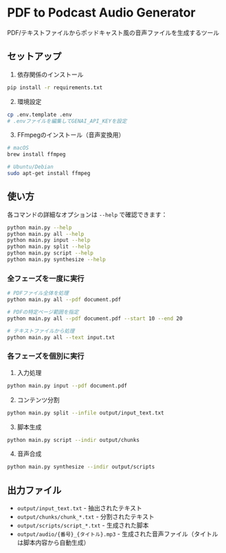 # PDF to Podcast Audio Generator

PDF/テキストファイルからポッドキャスト風の音声ファイルを生成するツール

## セットアップ

1. 依存関係のインストール
```bash
pip install -r requirements.txt
```

2. 環境設定
```bash
cp .env.template .env
# .envファイルを編集してGENAI_API_KEYを設定
```

3. FFmpegのインストール（音声変換用）
```bash
# macOS
brew install ffmpeg

# Ubuntu/Debian
sudo apt-get install ffmpeg
```

## 使い方

各コマンドの詳細なオプションは `--help` で確認できます：
```bash
python main.py --help
python main.py all --help
python main.py input --help
python main.py split --help
python main.py script --help
python main.py synthesize --help
```

### 全フェーズを一度に実行
```bash
# PDFファイル全体を処理
python main.py all --pdf document.pdf

# PDFの特定ページ範囲を指定
python main.py all --pdf document.pdf --start 10 --end 20

# テキストファイルから処理
python main.py all --text input.txt
```

### 各フェーズを個別に実行

1. 入力処理
```bash
python main.py input --pdf document.pdf
```

2. コンテンツ分割
```bash
python main.py split --infile output/input_text.txt
```

3. 脚本生成
```bash
python main.py script --indir output/chunks
```

4. 音声合成
```bash
python main.py synthesize --indir output/scripts
```

## 出力ファイル

- `output/input_text.txt` - 抽出されたテキスト
- `output/chunks/chunk_*.txt` - 分割されたテキスト
- `output/scripts/script_*.txt` - 生成された脚本
- `output/audio/{番号}_{タイトル}.mp3` - 生成された音声ファイル（タイトルは脚本内容から自動生成）
